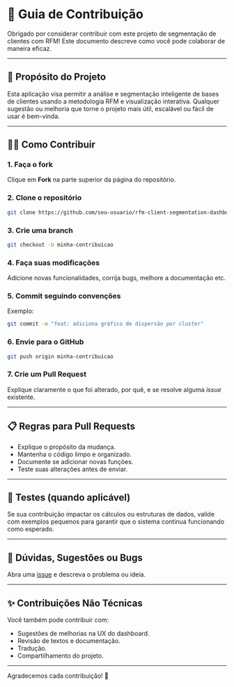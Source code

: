# 🤝 Guia de Contribuição

Obrigado por considerar contribuir com este projeto de segmentação de clientes com RFM! Este documento descreve como você pode colaborar de maneira eficaz.

---

## 📌 Propósito do Projeto

Esta aplicação visa permitir a análise e segmentação inteligente de bases de clientes usando a metodologia RFM e visualização interativa. Qualquer sugestão ou melhoria que torne o projeto mais útil, escalável ou fácil de usar é bem-vinda.

---

## 🧑‍💻 Como Contribuir

### 1. Faça o fork
Clique em **Fork** na parte superior da página do repositório.

### 2. Clone o repositório
```bash
git clone https://github.com/seu-usuario/rfm-client-segmentation-dashboard.git
```

### 3. Crie uma branch
```bash
git checkout -b minha-contribuicao
```

### 4. Faça suas modificações
Adicione novas funcionalidades, corrija bugs, melhore a documentação etc.

### 5. Commit seguindo convenções
Exemplo:
```bash
git commit -m "feat: adiciona gráfico de dispersão por cluster"
```

### 6. Envie para o GitHub
```bash
git push origin minha-contribuicao
```

### 7. Crie um Pull Request
Explique claramente o que foi alterado, por quê, e se resolve alguma _issue_ existente.

---

## 📋 Regras para Pull Requests

- Explique o propósito da mudança.
- Mantenha o código limpo e organizado.
- Documente se adicionar novas funções.
- Teste suas alterações antes de enviar.

---

## 🧪 Testes (quando aplicável)

Se sua contribuição impactar os cálculos ou estruturas de dados, valide com exemplos pequenos para garantir que o sistema continua funcionando como esperado.

---

## 💬 Dúvidas, Sugestões ou Bugs

Abra uma [issue](https://github.com/seu-usuario/rfm-client-segmentation-dashboard/issues) e descreva o problema ou ideia.

---

## ✨ Contribuições Não Técnicas

Você também pode contribuir com:
- Sugestões de melhorias na UX do dashboard.
- Revisão de textos e documentação.
- Tradução.
- Compartilhamento do projeto.

---

Agradecemos cada contribuição! 🚀
